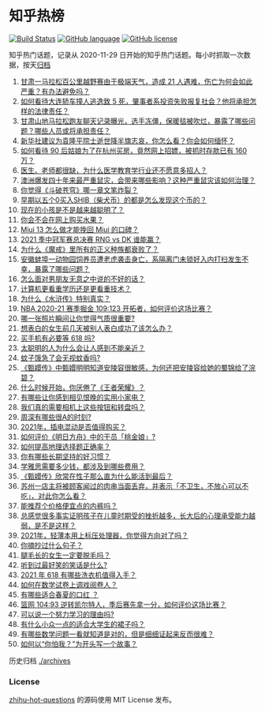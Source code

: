 # 知乎热榜
[![Build Status](https://github.com/ToWeLong/zhihu-hot-questions/workflows/CI/badge.svg)](https://github.com/ToWeLong/zhihu-hot-questions/actions)
[![GitHub language](https://img.shields.io/badge/language-golang-orange.svg)](https://golang.org/)
[![GitHub license](https://img.shields.io/github/license/ToWeLong/zhihu-hot-questions)](https://github.com/ToWeLong/zhihu-hot-questions/blob/main/LICENSE)

知乎热门话题，记录从 2020-11-29 日开始的知乎热门话题。每小时抓取一次数据，按天[归档](./archives)

<!-- BEGIN -->

1. [甘肃一马拉松百公里越野赛由于极端天气，造成 21 人遇难，伤亡为何会如此严重？有办法避免吗？](https://www.zhihu.com/question/460921357)
1. [如何看待大连轿车撞人逃逸致 5 死，肇事者系投资失败报复社会？他将承担怎样的法律责任？](https://www.zhihu.com/question/460975066)
1. [甘肃山地马拉松跑友聊天记录曝光，选手冻僵，保暖毯被吹烂，暴露了哪些问题？哪些人员或将承担责任？](https://www.zhihu.com/question/460936873)
1. [新华社建议为袁隆平院士逝世降半旗志哀，你怎么看？你会如何缅怀？](https://www.zhihu.com/question/460853429)
1. [如何看待 90 后姑娘为了在杭州买房，竟然网上招嫖，被抓时存款已有 160 万？](https://www.zhihu.com/question/460671555)
1. [医生、老师都很缺，为什么医学教育学行业还不愿意多招人？](https://www.zhihu.com/question/455946878)
1. [澳洲爆发四十年来最严重鼠灾，会带来哪些影响？这种严重鼠灾该如何治理？](https://www.zhihu.com/question/460691340)
1. [你觉得《斗破苍穹》哪一章文笔炸裂？](https://www.zhihu.com/question/455079084)
1. [早期以五个0买入SHIB（柴犬币）的都是怎么发现这个币的？](https://www.zhihu.com/question/459885822)
1. [现在的小孩是不是越来越聪明了？](https://www.zhihu.com/question/454361471)
1. [你会不会在网上购买水果？](https://www.zhihu.com/question/369801334)
1. [Miui 13 怎么做才能挽回 Miui 的口碑？](https://www.zhihu.com/question/460390365)
1. [2021 季中冠军赛总决赛 RNG vs DK 谁能赢？](https://www.zhihu.com/question/460911288)
1. [为什么《魔戒》里所有的正义种族都衰败了？](https://www.zhihu.com/question/457060439)
1. [安徽蚌埠一动物园饲养员遭老虎袭击身亡，系隔离门未锁好入内打扫发生不幸，暴露了哪些问题？](https://www.zhihu.com/question/461014605)
1. [怎么面对男朋友无意之中说的不好的话？](https://www.zhihu.com/question/460839405)
1. [计算机更看重学历还是更看重技术？](https://www.zhihu.com/question/454783960)
1. [为什么《水浒传》特别真实？](https://www.zhihu.com/question/445932631)
1. [NBA 2020-21 赛季掘金 109:123 开拓者，如何评价这场比赛？](https://www.zhihu.com/question/460937287)
1. [哪一张照片瞬间让你觉得气质很重要?](https://www.zhihu.com/question/297341335)
1. [想表白的女生前几天被别人表白成功了该怎么办？](https://www.zhihu.com/question/457390121)
1. [买手机有必要等 618 吗?](https://www.zhihu.com/question/457283212)
1. [太聪明的人为什么会让人感到不能亲近？](https://www.zhihu.com/question/449801792)
1. [蚊子饿急了会无视蚊香吗?](https://www.zhihu.com/question/374704654)
1. [《甄嬛传》中甄嬛明明知道安陵容很敏感，为何还把安陵容给她的蜀锦给了浣碧？](https://www.zhihu.com/question/325114276)
1. [什么时候开始，你厌倦了《王者荣耀》？](https://www.zhihu.com/question/459401567)
1. [有哪些让你感到相见恨晚的实用小家电？](https://www.zhihu.com/question/425277382)
1. [我们真的需要相机上这些按钮和转盘吗？](https://www.zhihu.com/question/459960019)
1. [周深有哪些很A的时刻?](https://www.zhihu.com/question/403704908)
1. [2021年，插电混动是否值得购买？](https://www.zhihu.com/question/460152359)
1. [如何评价《明日方舟》中的干员「桃金娘」?](https://www.zhihu.com/question/460102315)
1. [如何提高地理选择题正确率？](https://www.zhihu.com/question/337971922)
1. [你有哪些长期坚持的好习惯？](https://www.zhihu.com/question/447430462)
1. [学雅思需要多少钱，都涉及到哪些费用？](https://www.zhihu.com/question/360178959)
1. [《甄嬛传》欣常在性子那么直为什么能活到最后？](https://www.zhihu.com/question/459465431)
1. [苏州一店主将被顾客闻过的肉串当面丢弃，并表示「不卫生，不放心可以不吃」，对此你怎么看？](https://www.zhihu.com/question/460604746)
1. [能推荐个价格便宜点的内裤吗？](https://www.zhihu.com/question/408737469)
1. [总感觉很多事实证明孩子在儿童时期受的挫折越多，长大后的心理承受能力越弱，是不是这样？](https://www.zhihu.com/question/266704437)
1. [2021年，轻薄本用上标压处理器，你觉得方向对了吗？](https://www.zhihu.com/question/460874311)
1. [你摘抄过什么句子？](https://www.zhihu.com/question/314121506)
1. [腿毛长的女生一定要脱毛吗？](https://www.zhihu.com/question/297055873)
1. [听到过最好笑的笑话是什么?](https://www.zhihu.com/question/458232484)
1. [2021 年 618 有哪些洗衣机值得入手？](https://www.zhihu.com/question/457255379)
1. [如何在数学试卷上调戏阅卷人？](https://www.zhihu.com/question/37124942)
1. [有哪些适合春夏的口红 ？](https://www.zhihu.com/question/319260175)
1. [篮网 104:93 逆转凯尔特人，季后赛先拿一分，如何评价这场比赛？](https://www.zhihu.com/question/460924514)
1. [可以说一个努力学习的理由吗?](https://www.zhihu.com/question/458937463)
1. [有什么小众一点的适合大学生的裙子吗？](https://www.zhihu.com/question/454817357)
1. [有哪些数学问题一看就知道是对的，但是细细证起来反而很难？](https://www.zhihu.com/question/459708225)
1. [如何以“你怕我？”为开头写一个故事？](https://www.zhihu.com/question/460340987)

<!-- END -->

历史归档 [./archives](./archives)


### License
[zhihu-hot-questions](https://github.com/towelong/zhihu-hot-questions) 的源码使用 MIT License 发布。